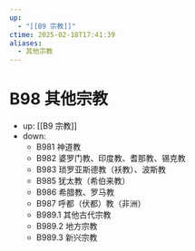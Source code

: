 ```yaml
---
up:
  - "[[B9 宗教]]"
ctime: 2025-02-18T17:41:39
aliases:
  - 其他宗教
---
```


# B98 其他宗教

- up: [[B9 宗教]]
- down:	
	- B981 神道教
	- B982 婆罗门教、印度教、耆那教、锡克教
	- B983 琐罗亚斯德教（袄教）、波斯教
	- B985 犹太教（希伯来教）
	- B986 希腊教、罗马教
	- B987 呼都（伏都）教（非洲）
	- B989.1 其他古代宗教
	- B989.2 地方宗教
	- B989.3 新兴宗教
	
